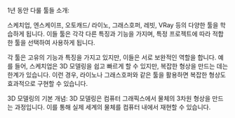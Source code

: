 1년 동안 다룰 툴들 소개:

스케치업, 엔스케이프, 오토캐드/ 라이노, 그래스호퍼, 레빗, VRay 등의 다양한 툴을 학습하게 됩니다. 이들 툴은 각각 다른 특징과 기능을 가지며, 특정 프로젝트에 따라 적합한 툴을 선택하여 사용하게 됩니다.

각 툴은 고유의 기능과 특징을 가지고 있지만, 이들은 서로 보완적인 역할을 합니다. 예를 들어, 스케치업은 3D 모델링을 쉽고 빠르게 할 수 있지만, 복잡한 형상을 만드는 데는 한계가 있습니다. 이런 경우, 라이노나 그래스호퍼와 같은 툴을 활용하면 복잡한 형상도 효과적으로 구현할 수 있습니다.

3D 모델링의 기본 개념:
3D 모델링은 컴퓨터 그래픽스에서 물체의 3차원 형상을 만드는 과정입니다. 이를 통해 실제 세계의 물체를 컴퓨터 내에서 재현할 수 있습니다.
